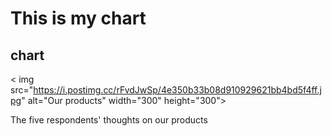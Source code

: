 <!DOCTYPE html>
<html>
<head>
<title>Page Title</title>
</head>
<body>

<h1> This is my  chart</h1>
<h2> chart</h2>

< img src="https://i.postimg.cc/rFvdJwSp/4e350b33b08d910929621bb4bd5f4ff.jpg" alt="Our products" width="300" height="300">

<p>The five respondents' thoughts on our products<P>
</body>
</html>
